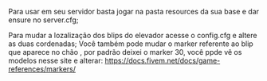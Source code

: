Para usar em seu servidor basta jogar na pasta resources da sua base e dar ensure no server.cfg;

Para mudar a lozalização dos blips do elevador acesse o config.cfg e altere as duas cordenadas;
Você também pode mudar o marker referente ao blip que aparece no chão , por padrão deixei o marker 30, você ppde vê os modelos nesse site e alterar: https://docs.fivem.net/docs/game-references/markers/

